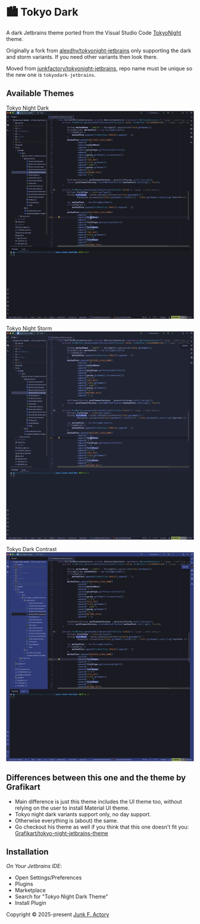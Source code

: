 # 🏙 Tokyo Dark

<!-- Plugin description -->

A dark Jetbrains theme ported from the Visual Studio Code
[TokyoNight](https://github.com/enkia/tokyo-night-vscode-theme) theme.

Originally a fork from [alexdhy/tokyonight-jetbrains](https://github.com/alexadhy/tokyonight-jetbrains)
only supporting the dark and storm variants. If you need other variants then look there.

Moved from [junkfactory/tokyonight-jetbrains](https://github.com/junkfactory/tokyonight-jetbrains), 
repo name must be unique so the new one is `tokyodark-jetbrains`.

<!-- Plugin description end -->

## Available Themes

Tokyo Night Dark
![Tokyo Night Dark](./static/tokyonight_dark.png)

Tokyo Night Storm
![Tokyo Night Storage](./static/tokyonight_storm.png)

Tokyo Dark Contrast
![Tokyo Dark Contrast](./static/tokyodark_contrast.png)

## Differences between this one and the theme by Grafikart

- Main difference is just this theme includes the UI theme too,
  without relying on the user to install Material UI theme.
- Tokyo night dark variants support only, no day support.
- Otherwise everything is (about) the same.
- Go checkout his theme as well if you think that this one doesn't fit you: [Grafikart/tokyo-night-jetbrains-theme](https://github.com/Grafikart/tokyo-night-jetbrains-theme)

## Installation

_On Your Jetbrains IDE_:

- Open Settings/Preferences
- Plugins
- Marketplace
- Search for "Tokyo Night Dark Theme"
- Install Plugin

Copyright &copy; 2025-present [Junk F. Actory](https://github.com/junkfactory/tokyodark-jetbrains)
